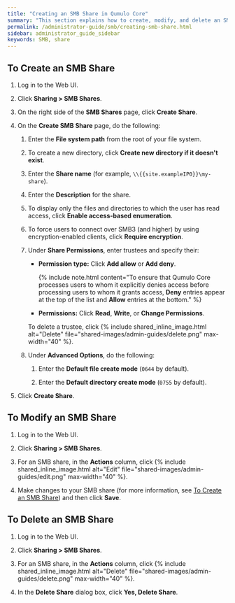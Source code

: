 ```yaml
---
title: "Creating an SMB Share in Qumulo Core"
summary: "This section explains how to create, modify, and delete an SMB share by using the Qumulo Core Web UI."
permalink: /administrator-guide/smb/creating-smb-share.html
sidebar: administrator_guide_sidebar
keywords: SMB, share
---
```


<a id="create-smb-share"></a>
## To Create an SMB Share

1. Log in to the Web UI.

1. Click **Sharing > SMB Shares**.

1. On the right side of the **SMB Shares** page, click **Create Share**.

1. On the **Create SMB Share** page, do the following:

   1. Enter the **File system path** from the root of your file system.

   1. To create a new directory, click **Create new directory if it doesn't exist**.

   1. Enter the **Share name** (for example, `\\{{site.exampleIP0}}\my-share`).
  
   1. Enter the **Description** for the share.
  
   1. To display only the files and directories to which the user has read access, click **Enable access-based enumeration**.

   1. To force users to connect over SMB3 (and higher) by using encryption-enabled clients, click **Require encryption**.
  
   1. Under **Share Permissions**, enter trustees and specify their:
        
      * **Permission type:** Click **Add allow** or **Add deny**.
  
        {% include note.html content="To ensure that Qumulo Core processes users to whom it explicitly denies access before processing users to whom it grants access, **Deny** entries appear at the top of the list and **Allow** entries at the bottom." %}
        
      * **Permissions:** Click **Read**, **Write**, or **Change Permissions**.
     
      To delete a trustee, click {% include shared_inline_image.html alt="Delete" file="shared-images/admin-guides/delete.png" max-width="40" %}.

   1. Under **Advanced Options**, do the following:

      1. Enter the **Default file create mode** (`0644` by default).
         
      1. Enter the **Default directory create mode** (`0755` by default).
     
  1. Click **Create Share**.


## To Modify an SMB Share

1. Log in to the Web UI.

1. Click **Sharing > SMB Shares**.

1. For an SMB share, in the **Actions** column, click {% include shared_inline_image.html alt="Edit" file="shared-images/admin-guides/edit.png" max-width="40" %}.

1. Make changes to your SMB share (for more information, see [To Create an SMB Share](#create-smb-share)) and then click **Save**.


## To Delete an SMB Share

1. Log in to the Web UI.

1. Click **Sharing > SMB Shares**.

1. For an SMB share, in the **Actions** column, click {% include shared_inline_image.html alt="Delete" file="shared-images/admin-guides/delete.png" max-width="40" %}.

1. In the **Delete Share** dialog box, click **Yes, Delete Share**.
